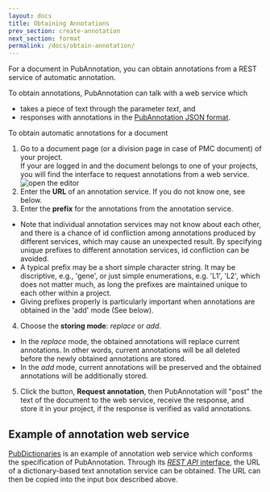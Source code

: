 ```yaml
---
layout: docs
title: Obtaining Annotations
prev_section: create-annotation
next_section: format
permalink: /docs/obtain-annotation/
---
```


For a document in PubAnnotation, you can obtain annotations from a REST service of automatic annotation.

To obtain annotations, PubAnnotation can talk with a web service which

* takes a piece of text through the parameter _text_, and
* responses with annotations in the [PubAnnotation JSON format]({{site.baseurl}}/docs/format/).

To obtain automatic annotations for a document

1. Go to a document page (or a division page in case of PMC document) of your project.<br/>
If your are logged in and the document belongs to one of your projects, you will find the interface to request annotations from a web service.
![open the editor]({{site.baseurl}}/img/obtain_annotation.png)
2. Enter the **URL** of an annotation service. If you do not know one, see below.
3. Enter the **prefix** for the annotations from the annotation service.
  * Note that individual annotation services may not know about each other, and there is a chance of id confliction among annotations produced by different services, which may cause an unexpected result. By specifying unique prefixes to different annotation services, id confliction can be avoided.
  * A typical prefix may be a short simple character string. It may be discriptive, e.g., 'gene', or just simple enumerations, e.g. 'L1', 'L2', which does not matter much, as long the prefixes are maintained unique to each other within a project.
  * Giving prefixes properly is particularly important when annotations are obtained in the 'add' mode (See below).
4. Choose the **storing mode**: _replace_ or _add_.
  * In the _replace_ mode, the obtained annotations will replace current annotations. In other words, current annotations will be all deleted before the newly obtained annotations are stored.
  * In the _add_ mode, current annotations will be preserved and the obtained annotations will be additionally stored. 
5. Click the button, **Request annotation**, then PubAnnotation will "post" the text of the document to the web service, receive the response, and store it in your project, if the response is verified as valid annotations.

## Example of annotation web service

[PubDictionaries](http://pubdictionaries.org) is an example of annotation web service which conforms the specification of PubAnnotation. Through its [_REST API_ interface](http://pubdictionaries.org/mapping/text_annotation),
the URL of a dictionary-based text annotation service can be obtained. The URL can then be copied into the input box described above.
